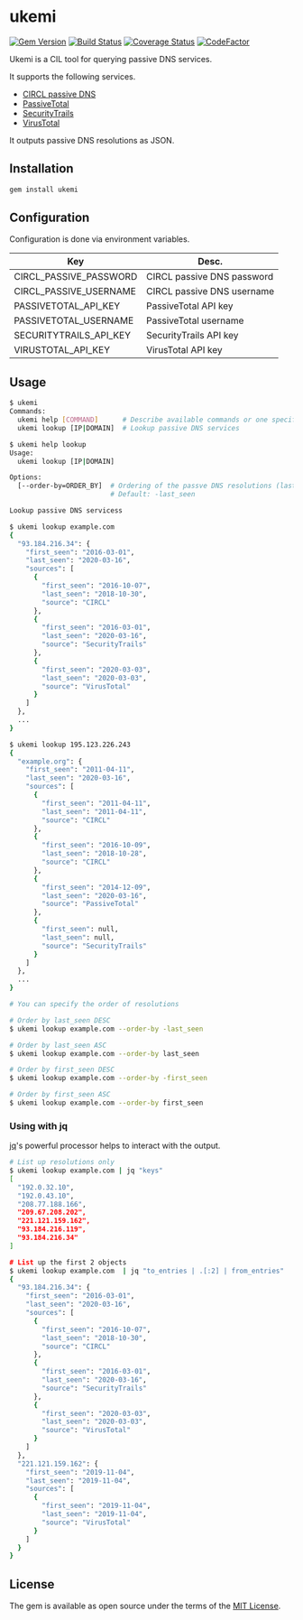 # ukemi

[![Gem Version](https://badge.fury.io/rb/ukemi.svg)](https://badge.fury.io/rb/ukemi)
[![Build Status](https://travis-ci.com/ninoseki/ukemi.svg?branch=master)](https://travis-ci.com/ninoseki/ukemi)
[![Coverage Status](https://coveralls.io/repos/github/ninoseki/ukemi/badge.svg?branch=master)](https://coveralls.io/github/ninoseki/ukemi?branch=master)
[![CodeFactor](https://www.codefactor.io/repository/github/ninoseki/ukemi/badge)](https://www.codefactor.io/repository/github/ninoseki/ukemi)

Ukemi is a CIL tool for querying passive DNS services.

It supports the following services.

- [CIRCL passive DNS](https://www.circl.lu/services/passive-dns/)
- [PassiveTotal](https://community.riskiq.com/)
- [SecurityTrails](https://securitytrails.com/)
- [VirusTotal](http://virustotal.com)

It outputs passive DNS resolutions as JSON.

## Installation

```bash
gem install ukemi
```

## Configuration

Configuration is done via environment variables.

| Key                    | Desc.                      |
|------------------------|----------------------------|
| CIRCL_PASSIVE_PASSWORD | CIRCL passive DNS password |
| CIRCL_PASSIVE_USERNAME | CIRCL passive DNS username |
| PASSIVETOTAL_API_KEY   | PassiveTotal API key       |
| PASSIVETOTAL_USERNAME  | PassiveTotal username      |
| SECURITYTRAILS_API_KEY | SecurityTrails API key     |
| VIRUSTOTAL_API_KEY     | VirusTotal API key         |

## Usage

```bash
$ ukemi
Commands:
  ukemi help [COMMAND]      # Describe available commands or one specific command
  ukemi lookup [IP|DOMAIN]  # Lookup passive DNS services

$ ukemi help lookup
Usage:
  ukemi lookup [IP|DOMAIN]

Options:
  [--order-by=ORDER_BY]  # Ordering of the passve DNS resolutions (last_seen or first_seen)
                         # Default: -last_seen

Lookup passive DNS servicess
```

```bash
$ ukemi lookup example.com
{
  "93.184.216.34": {
    "first_seen": "2016-03-01",
    "last_seen": "2020-03-16",
    "sources": [
      {
        "first_seen": "2016-10-07",
        "last_seen": "2018-10-30",
        "source": "CIRCL"
      },
      {
        "first_seen": "2016-03-01",
        "last_seen": "2020-03-16",
        "source": "SecurityTrails"
      },
      {
        "first_seen": "2020-03-03",
        "last_seen": "2020-03-03",
        "source": "VirusTotal"
      }
    ]
  },
  ...
}

$ ukemi lookup 195.123.226.243
{
  "example.org": {
    "first_seen": "2011-04-11",
    "last_seen": "2020-03-16",
    "sources": [
      {
        "first_seen": "2011-04-11",
        "last_seen": "2011-04-11",
        "source": "CIRCL"
      },
      {
        "first_seen": "2016-10-09",
        "last_seen": "2018-10-28",
        "source": "CIRCL"
      },
      {
        "first_seen": "2014-12-09",
        "last_seen": "2020-03-16",
        "source": "PassiveTotal"
      },
      {
        "first_seen": null,
        "last_seen": null,
        "source": "SecurityTrails"
      }
    ]
  },
  ...
}

# You can specify the order of resolutions

# Order by last_seen DESC
$ ukemi lookup example.com --order-by -last_seen

# Order by last_seen ASC
$ ukemi lookup example.com --order-by last_seen

# Order by first_seen DESC
$ ukemi lookup example.com --order-by -first_seen

# Order by first_seen ASC
$ ukemi lookup example.com --order-by first_seen
```

### Using with jq

[jq](https://stedolan.github.io/jq/)'s powerful processor helps to interact with the output.

```bash
# List up resolutions only
$ ukemi lookup example.com | jq "keys"
[
  "192.0.32.10",
  "192.0.43.10",
  "208.77.188.166",
  "209.67.208.202",
  "221.121.159.162",
  "93.184.216.119",
  "93.184.216.34"
]

# List up the first 2 objects
$ ukemi lookup example.com  | jq "to_entries | .[:2] | from_entries"
{
  "93.184.216.34": {
    "first_seen": "2016-03-01",
    "last_seen": "2020-03-16",
    "sources": [
      {
        "first_seen": "2016-10-07",
        "last_seen": "2018-10-30",
        "source": "CIRCL"
      },
      {
        "first_seen": "2016-03-01",
        "last_seen": "2020-03-16",
        "source": "SecurityTrails"
      },
      {
        "first_seen": "2020-03-03",
        "last_seen": "2020-03-03",
        "source": "VirusTotal"
      }
    ]
  },
  "221.121.159.162": {
    "first_seen": "2019-11-04",
    "last_seen": "2019-11-04",
    "sources": [
      {
        "first_seen": "2019-11-04",
        "last_seen": "2019-11-04",
        "source": "VirusTotal"
      }
    ]
  }
}
```

## License

The gem is available as open source under the terms of the [MIT License](https://opensource.org/licenses/MIT).
